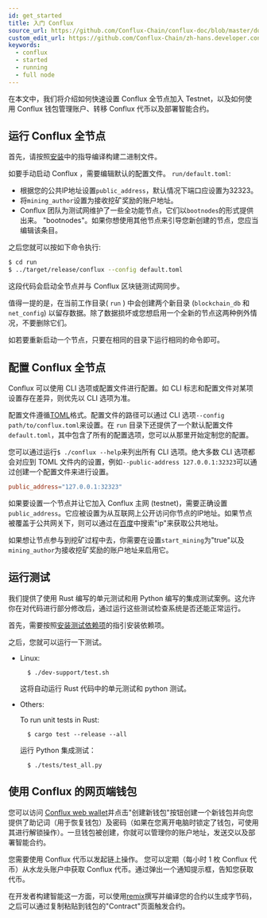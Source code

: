 ```yaml
---
id: get_started
title: 入门 Conflux
source_url: https://github.com/Conflux-Chain/conflux-doc/blob/master/docs/get_started.md
custom_edit_url: https://github.com/Conflux-Chain/zh-hans.developer.conflux-chain.org/edit/master/docs/conflux-doc/get_started.md
keywords:
  - conflux
  - started
  - running
  - full node
---
```


在本文中，我们将介绍如何快速设置 Conflux 全节点加入 Testnet，以及如何使用 Conflux 钱包管理账户、转移 Conflux 代币以及部署智能合约。

## 运行 Conflux 全节点

首先，请按照[安装](install.md#Install)中的指导编译构建二进制文件。

如要手动启动 Conflux ，需要编辑默认的配置文件。 `run/default.toml`:

* 根据您的公共IP地址设置`public_address`，默认情况下端口应设置为32323。
* 将`mining_author`设置为接收挖矿奖励的账户地址。
* Conflux 团队为测试网维护了一些全功能节点，它们以`bootnodes`的形式提供出来。 "bootnodes"。如果你想使用其他节点来引导您新创建的节点，您应当编辑该条目。

之后您就可以按如下命令执行:

```bash
$ cd run
$ ../target/release/conflux --config default.toml
```

这段代码会启动全节点并与 Conflux 区块链测试网同步。

值得一提的是，在当前工作目录( `run` ) 中会创建两个新目录 (`blockchain_db` 和 `net_config`) 以留存数据。除了数据损坏或您想启用一个全新的节点这两种例外情况，不要删除它们。

如若要重新启动一个节点，只要在相同的目录下运行相同的命令即可。

## 配置 Conflux 全节点

Conflux 可以使用 CLI 选项或配置文件进行配置。如 CLI 标志和配置文件对某项设置存在差异，则优先以 CLI 选项为准。 

配置文件遵循[TOML](https://github.com/toml-lang/toml)格式。配置文件的路径可以通过 CLI 选项`--config path/to/conflux.toml`来设置。在 `run` 目录下还提供了一个默认配置文件 `default.toml`，其中包含了所有的配置选项，您可以从那里开始定制您的配置。

您可以通过运行`$ ./conflux --help`来列出所有 CLI 选项。绝大多数 CLI 选项都会对应到 TOML 文件内的设置，例如`--public-address 127.0.0.1:32323`可以通过创建一个配置文件来进行设置。

```toml
public_address="127.0.0.1:32323"
```

如果要设置一个节点并让它加入 Conflux 主网 (testnet)，需要正确设置`public_address`。它应被设置为从互联网上公开访问你节点的IP地址。如果节点被覆盖于公共网关下，则可以通过在[百度](https://www.baidu.com)中搜索"ip"来获取公共地址。

如果想让节点参与到挖矿过程中去，你需要在设置`start_mining`为"true"以及`mining_author`为接收挖矿奖励的账户地址来启用它。

## 运行测试

我们提供了使用 Rust 编写的单元测试和用 Python 编写的集成测试案例。这允许你在对代码进行部分修改后，通过运行这些测试检查系统是否还能正常运行。

首先，需要按照[安装测试依赖项](install.md#install-test-dependencies)的指引安装依赖项。

之后，您就可以运行一下测试。

* Linux:

        $ ./dev-support/test.sh

    这将自动运行 Rust 代码中的单元测试和 python 测试。

* Others:

    To run unit tests in Rust:

        $ cargo test --release --all

    运行 Python 集成测试：

        $ ./tests/test_all.py

    

## 使用 Conflux 的网页端钱包

您可以访问 [Conflux web wallet](https://wallet.confluxscan.io)并点击"创建新钱包"按钮创建一个新钱包并向您提供了助记词（用于恢复钱包）及密码（如果在您离开电脑时锁定了钱包，可使用其进行解锁操作）。一旦钱包被创建，你就可以管理你的账户地址，发送交以及部署智能合约。

您需要使用 Conflux 代币以发起链上操作。
您可以定期（每小时 1 枚 Conflux 代币）从水龙头账户中获取 Conflux 代币。通过弹出一个通知提示框，告知您获取代币。

在开发者构建智能这一方面，可以使用[remix](https://remix.ethereum.org)撰写并编译您的合约以生成字节码，之后可以通过复制粘贴到钱包的"Contract"页面触发合约。
